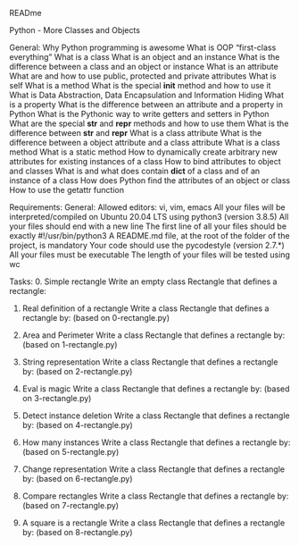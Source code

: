 READme

Python - More Classes and Objects

General:
Why Python programming is awesome
What is OOP
“first-class everything”
What is a class
What is an object and an instance
What is the difference between a class and an object or instance
What is an attribute
What are and how to use public, protected and private attributes
What is self
What is a method
What is the special **init** method and how to use it
What is Data Abstraction, Data Encapsulation and Information Hiding
What is a property
What is the difference between an attribute and a property in Python
What is the Pythonic way to write getters and setters in Python
What are the special **str** and **repr** methods and how to use them
What is the difference between **str** and **repr**
What is a class attribute
What is the difference between a object attribute and a class attribute
What is a class method
What is a static method
How to dynamically create arbitrary new attributes for existing instances of a class
How to bind attributes to object and classes
What is and what does contain **dict** of a class and of an instance of a class
How does Python find the attributes of an object or class
How to use the getattr function

Requirements:
General:
Allowed editors: vi, vim, emacs
All your files will be interpreted/compiled on Ubuntu 20.04 LTS using python3 (version 3.8.5)
All your files should end with a new line
The first line of all your files should be exactly #!/usr/bin/python3
A README.md file, at the root of the folder of the project, is mandatory
Your code should use the pycodestyle (version 2.7.\*)
All your files must be executable
The length of your files will be tested using wc

Tasks: 0. Simple rectangle
Write an empty class Rectangle that defines a rectangle:

1. Real definition of a rectangle
   Write a class Rectangle that defines a rectangle by: (based on 0-rectangle.py)

2. Area and Perimeter
   Write a class Rectangle that defines a rectangle by: (based on 1-rectangle.py)

3. String representation
   Write a class Rectangle that defines a rectangle by: (based on 2-rectangle.py)

4. Eval is magic
   Write a class Rectangle that defines a rectangle by: (based on 3-rectangle.py)

5. Detect instance deletion
   Write a class Rectangle that defines a rectangle by: (based on 4-rectangle.py)

6. How many instances
   Write a class Rectangle that defines a rectangle by: (based on 5-rectangle.py)

7. Change representation
   Write a class Rectangle that defines a rectangle by: (based on 6-rectangle.py)

8. Compare rectangles
   Write a class Rectangle that defines a rectangle by: (based on 7-rectangle.py)

9. A square is a rectangle
   Write a class Rectangle that defines a rectangle by: (based on 8-rectangle.py)
